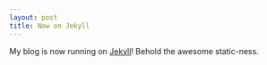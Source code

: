 ```yaml
---
layout: post
title: Now on Jekyll
---
```


My blog is now running on [Jekyll](https://github.com/mojombo/jekyll)! Behold the awesome static-ness.
